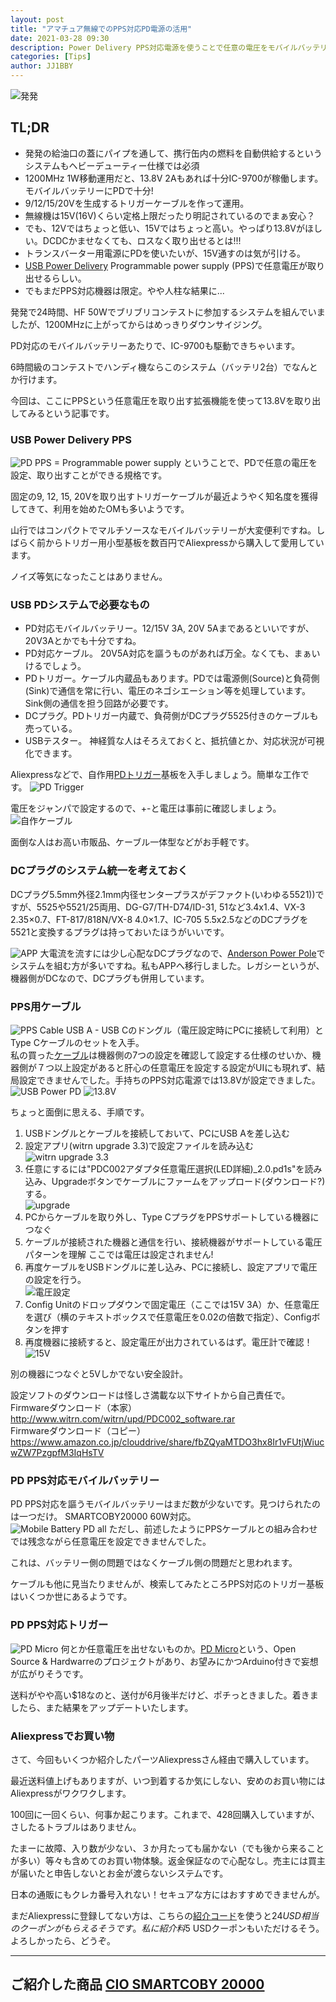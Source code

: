 ```yaml
---
layout: post
title: "アマチュア無線でのPPS対応PD電源の活用"
date: 2021-03-28 09:30
description: Power Delivery PPS対応電源を使うことで任意の電圧をモバイルバッテリーから生成して運用に利用する
categories: [Tips]
author: JJ1BBY
---
```

![発発](https://user-images.githubusercontent.com/79028771/112736878-660f9e80-8f99-11eb-9a71-7b9f2cb3a586.jpg)

## TL;DR
* 発発の給油口の蓋にパイプを通して、携行缶内の燃料を自動供給するというシステムもヘビーデューティー仕様では必須
* 1200MHz 1W移動運用だと、13.8V 2Aもあれば十分IC-9700が稼働します。モバイルバッテリーにPDで十分!
* 9/12/15/20Vを生成するトリガーケーブルを作って運用。
* 無線機は15V(16V)くらい定格上限だったり明記されているのでまぁ安心？
* でも、12Vではちょっと低い、15Vではちょっと高い。やっぱり13.8Vがほしい。DCDCかませなくても、ロスなく取り出せるとは!!!
* トランスバーター用電源にPDを使いたいが、15V通すのは気が引ける。
* [USB Power Delivery](https://www.usb.org/document-library/usb-power-delivery) Programmable power supply (PPS)で任意電圧が取り出せるらしい。
* でもまだPPS対応機器は限定。やや人柱な結果に...   

発発で24時間、HF 50Wでブリブリコンテストに参加するシステムを組んでいましたが、1200MHzに上がってからはめっきりダウンサイジング。  

PD対応のモバイルバッテリーあたりで、IC-9700も駆動できちゃいます。  

6時間級のコンテストでハンディ機ならこのシステム（バッテリ2台）でなんとか行けます。  

今回は、ここにPPSという任意電圧を取り出す拡張機能を使って13.8Vを取り出してみるという記事です。  


### USB Power Delivery PPS
![PD](https://user-images.githubusercontent.com/79028771/112736872-598b4600-8f99-11eb-92c8-6e1fb4d866c7.png)
PPS = Programmable power supply ということで、PDで任意の電圧を設定、取り出すことができる規格です。  

固定の9, 12, 15, 20Vを取り出すトリガーケーブルが最近ようやく知名度を獲得してきて、利用を始めたOMも多いようです。  

山行ではコンパクトでマルチソースなモバイルバッテリーが大変便利ですね。しばらく前からトリガー用小型基板を数百円でAliexpressから購入して愛用しています。  

ノイズ等気になったことはありません。  


### USB PDシステムで必要なもの
* PD対応モバイルバッテリー。12/15V 3A, 20V 5Aまであるといいですが、20V3Aとかでも十分ですね。  
* PD対応ケーブル。 20V5A対応を謳うものがあれば万全。なくても、まぁいけるでしょう。  
* PDトリガー。ケーブル内蔵品もあります。PDでは電源側(Source)と負荷側(Sink)で通信を常に行い、電圧のネゴシエーション等を処理しています。Sink側の通信を担う回路が必要です。  
* DCプラグ。PDトリガー内蔵で、負荷側がDCプラグ5525付きのケーブルも売っている。  
* USBテスター。 神経質な人はそろえておくと、抵抗値とか、対応状況が可視化できます。  

Aliexpressなどで、自作用[PDトリガー](https://ja.aliexpress.com/item/4000460866867.html?spm=a2g0o.productlist.0.0.676754f50iC13k&algo_pvid=e1391d28-af44-468a-8f44-e2e7bd828006&algo_expid=e1391d28-af44-468a-8f44-e2e7bd828006-5&btsid=0b0a556b16168862676057846ec7c0&ws_ab_test=searchweb0_0,searchweb201602_,searchweb201603_)基板を入手しましょう。簡単な工作です。
![PD Trigger](https://user-images.githubusercontent.com/79028771/112738165-b1c74580-8fa3-11eb-995c-d3492dd9b51a.JPG)  

電圧をジャンパで設定するので、+-と電圧は事前に確認しましょう。  
![自作ケーブル](https://user-images.githubusercontent.com/79028771/112738162-af64eb80-8fa3-11eb-8228-ffb139d21372.jpg)


面倒な人はお高い市販品、ケーブル一体型などがお手軽です。


### DCプラグのシステム統一を考えておく
DCプラグ5.5mm外径2.1mm内径センタープラスがデファクト(いわゆる5521))ですが、5525や5521/25両用、DG-G7/TH-D74/ID-31, 51など3.4x1.4、VX-3 2.35×0.7、FT-817/818N/VX-8 4.0×1.7、IC-705 5.5x2.5などのDCプラグを5521と変換するプラグは持っておいたほうがいいです。  

![APP](https://user-images.githubusercontent.com/79028771/112737542-a0c80580-8f9e-11eb-9d3e-f67bd0fe0396.png)
大電流を流すには少し心配なDCプラグなので、[Anderson Power Pole](https://www.andersonpower.com/us/en/resources/PowerPoleResourcesPage.html)でシステムを組む方が多いですね。私もAPPへ移行しました。レガシーというが、機器側がDCなので、DCプラグも併用しています。  


### PPS用ケーブル
![PPS Cable](https://user-images.githubusercontent.com/79028771/112736913-c1da2780-8f99-11eb-8da3-95d13ce50cdd.jpg)
USB A - USB Cのドングル（電圧設定時にPCに接続して利用）とType Cケーブルのセットを入手。  
私の買った[ケーブル](https://ja.aliexpress.com/item/4000382210098.html?spm=a2g0s.9042311.0.0.3c544c4dCqFbdf)は機器側の7つの設定を確認して設定する仕様のせいか、機器側が７つ以上設定があると肝心の任意電圧を設定する設定がUIにも現れず、結局設定できませんでした。手持ちのPPS対応電源では13.8Vが設定できました。  
![USB Power PD](https://user-images.githubusercontent.com/79028771/112736914-c3a3eb00-8f99-11eb-8aba-744ba6132e99.jpg)
![13.8V](https://user-images.githubusercontent.com/79028771/112736917-c56dae80-8f99-11eb-8075-8c87927b41c0.jpg)


ちょっと面倒に思える、手順です。
1. USBドングルとケーブルを接続しておいて、PCにUSB Aを差し込む
2. 設定アプリ(witrn upgrade 3.3)で設定ファイルを読み込む  
![witrn upgrade 3.3](https://user-images.githubusercontent.com/79028771/112737768-4760d600-8fa0-11eb-99b7-cb58b1bfa9ac.png)  
3. 任意にするには"PDC002アダプタ任意電圧選択(LED詳細)_2.0.pd1s"を読み込み、Upgradeボタンでケーブルにファームをアップロード(ダウンロード?)する。  
![upgrade](https://user-images.githubusercontent.com/79028771/112737810-8858ea80-8fa0-11eb-8aa6-c1f0176383a0.png)
4. PCからケーブルを取り外し、Type CプラグをPPSサポートしている機器につなぐ
5. ケーブルが接続された機器と通信を行い、接続機器がサポートしている電圧パターンを理解
ここでは電圧は設定されません!
6. 再度ケーブルをUSBドングルに差し込み、PCに接続し、設定アプリで電圧の設定を行う。  
![電圧設定](https://user-images.githubusercontent.com/79028771/112737853-07e6b980-8fa1-11eb-842c-4012bd91ec78.png)
7. Config Unitのドロップダウンで固定電圧（ここでは15V 3A）か、任意電圧を選び（横のテキストボックスで任意電圧を0.02の倍数で指定）、Configボタンを押す
8. 再度機器に接続すると、設定電圧が出力されているはず。電圧計で確認！
![15V](https://user-images.githubusercontent.com/79028771/112736916-c43c8180-8f99-11eb-9fce-7ff9f31f67a3.jpg)  

別の機器につなぐと5Vしかでない安全設計。  

設定ソフトのダウンロードは怪しさ満載な以下サイトから自己責任で。
Firmwareダウンロード（本家）  
http://www.witrn.com/witrn/upd/PDC002_software.rar  
Firmwareダウンロード（コピー）  
https://www.amazon.co.jp/clouddrive/share/fbZQyaMTDO3hx8Ir1vFUtjWiucwZW7PzgpfM3IqHsTV  


### PD PPS対応モバイルバッテリー
PD PPS対応を謳うモバイルバッテリーはまだ数が少ないです。見つけられたのは一つだけ。
SMARTCOBY20000 60W対応。  
![Mobile Battery PD all](https://user-images.githubusercontent.com/79028771/112736919-c69edb80-8f99-11eb-9c67-2ace6bbb34ca.jpg)
ただし、前述したようにPPSケーブルとの組み合わせでは残念ながら任意電圧を設定できませんでした。  

これは、バッテリー側の問題ではなくケーブル側の問題だと思われます。  

ケーブルも他に見当たりませんが、検索してみたところPPS対応のトリガー基板はいくつか世にあるようです。  

### PD PPS対応トリガー
![PD Micro](https://user-images.githubusercontent.com/79028771/112738284-dff95500-8fa4-11eb-9f22-80e42a37b058.png)
何とか任意電圧を出せないものか。[PD Micro](https://www.crowdsupply.com/ryan-ma/pd-micro)という、Open Source & Hardwarreのプロジェクトがあり、お望みにかつArduino付きで妄想が広がりそうです。  

送料がやや高い$18なのと、送付が6月後半だけど、ポチっときました。着きましたら、また結果をアップデートいたします。  


### Aliexpressでお買い物
さて、今回もいくつか紹介したパーツAliexpressさん経由で購入しています。  

最近送料値上げもありますが、いつ到着するか気にしない、安めのお買い物にはAliexpressがワクワクします。  

100回に一回くらい、何事か起こります。これまで、428回購入していますが、さしたるトラブルはありません。  

たまーに故障、入り数が少ない、３か月たっても届かない（でも後から来ることが多い）等々も含めてのお買い物体験。返金保証なので心配なし。売主には買主が届いたと申告しないとお金が渡らないシステムです。  

日本の通販にもクレカ番号入れない！セキュアな方にはおすすめできませんが。  

まだAliexpressに登録してない方は、こちらの[紹介コード](https://a.aliexpress.com/_mtFaoNp)を使うと$24 USD相当のクーポンがもらえるそうです。私に紹介料$5 USDクーポンもいただけるそう。よろしかったら、どうぞ。


---
ご紹介した商品
[CIO SMARTCOBY 20000](https://www.amazon.co.jp/gp/product/B08CHK2YCC/ref=as_li_tl?ie=UTF8&camp=247&creative=1211&creativeASIN=B08CHK2YCC&linkCode=as2&tag=jj1bby-22&linkId=eb5a9f7f2074fe40e5e08747d0c334d3)  
---


<script src="https://utteranc.es/client.js"
        repo="JJ1BBY/JJ1BBY.github.io"
        issue-term="pathname"
        theme="github-light"
        crossorigin="anonymous"
        async>
</script>
